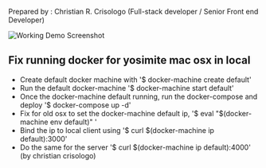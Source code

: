 Prepared by : Christian R. Crisologo (Full-stack developer / Senior Front end Developer)

![Working Demo Screenshot](demo-screenshot.jpg)

## Fix running docker for yosimite mac osx in local

- Create default docker machine with '\$ docker-machine create default'
- Run the default docker-machine '\$ docker-machine start default'
- Once the docker-machine default running, run the docker-compose and deploy '\$ docker-compose up -d'
- Fix for old osx to set the docker-machine default ip, '$ eval "$(docker-machine env default)" '
- Bind the ip to local client using '$ curl $(docker-machine ip default):3000'
- Do the same for the server '$ curl $(docker-machine ip default):4000'
  (by christian crisologo)
